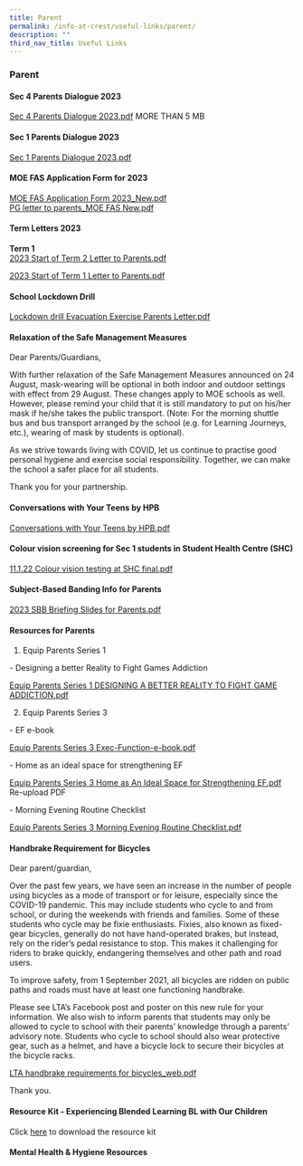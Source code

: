 ```yaml
---
title: Parent
permalink: /info-at-crest/useful-links/parent/
description: ""
third_nav_title: Useful Links
---
```

### Parent

#### Sec 4 Parents Dialogue 2023

[Sec 4 Parents Dialogue 2023.pdf](https://www.crestsec.edu.sg/qql/slot/u1374/2023/i_am_parent/Sec%204%20Parents%20Dialogue%202023.pdf)  MORE THAN 5 MB


#### Sec 1 Parents Dialogue 2023

[Sec 1 Parents Dialogue 2023.pdf](https://www.crestsec.edu.sg/qql/slot/u1374/CSS%202022/Info%20@%20Crest/Useful%20Links/Parent/Sec%201%20Parents%20Dialogue%202023.pdf)

#### MOE FAS Application Form for 2023

[MOE FAS Application Form 2023\_New.pdf](https://www.crestsec.edu.sg/qql/slot/u1374/CSS%202022/Info%20@%20Crest/Useful%20Links/Parent/MOE%20FAS%20Application%20Form%202023_New.pdf)  
[PG letter to parents\_MOE FAS New.pdf](https://www.crestsec.edu.sg/qql/slot/u1374/CSS%202022/Info%20@%20Crest/Useful%20Links/Parent/PG%20letter%20to%20parents_MOE%20FAS%20New.pdf)  

#### Term Letters 2023

**Term 1**  
[2023 Start of Term 2 Letter to Parents.pdf](https://www.crestsec.edu.sg/qql/slot/u1374/2023/i_am_parent/2023%20Start%20of%20Term%202%20Letter%20to%20Parents.pdf)

[2023 Start of Term 1 Letter to Parents.pdf](https://www.crestsec.edu.sg/qql/slot/u1374/CSS%202022/Info%20@%20Crest/Useful%20Links/Parent/2023%20Start%20of%20Term%201%20Letter%20to%20Parents.pdf)

#### School Lockdown Drill

[Lockdown drill Evacuation Exercise Parents Letter.pdf](https://www.crestsec.edu.sg/qql/slot/u1374/CSS%202022/Info%20@%20Crest/Useful%20Links/Parent/Lockdown%20drill%20%20Evacuation%20Exercise%20Parents%20Letter.pdf)

#### Relaxation of the Safe Management Measures

Dear Parents/Guardians,

  

With further relaxation of the Safe Management Measures announced on 24 August, mask-wearing will be optional in both indoor and outdoor settings with effect from 29 August. These changes apply to MOE schools as well. However, please remind your child that it is still mandatory to put on his/her mask if he/she takes the public transport. (Note: For the morning shuttle bus and bus transport arranged by the school (e.g. for Learning Journeys, etc.), wearing of mask by students is optional).

  

As we strive towards living with COVID, let us continue to practise good personal hygiene and exercise social responsibility. Together, we can make the school a safer place for all students.

  

Thank you for your partnership.

#### Conversations with Your Teens by HPB

[Conversations with Your Teens by HPB.pdf](https://www.crestsec.edu.sg/qql/slot/u1374/CSS%202022/Info%20@%20Crest/Useful%20Links/Parent/Conversations%20with%20Your%20Teens%20by%20HPB.pdf)

#### Colour vision screening for Sec 1 students in Student Health Centre (SHC)

[11.1.22 Colour vision testing at SHC final.pdf](https://www.crestsec.edu.sg/qql/slot/u1374/CSS%202022/Info%20@%20Crest/Useful%20Links/Parent/11.1.22%20%20Colour%20vision%20testing%20at%20SHC%20final.pdf)

#### Subject-Based Banding Info for Parents

[2023 SBB Briefing Slides for Parents.pdf](https://www.crestsec.edu.sg/qql/slot/u1374/CSS%202022/Info%20@%20Crest/Useful%20Links/Parent/2023%20SBB%20Briefing%20Slides%20for%20Parents.pdf)

#### Resources for Parents

1.  Equip Parents Series 1

\- Designing a better Reality to Fight Games Addiction

[Equip Parents Series 1 DESIGNING A BETTER REALITY TO FIGHT GAME ADDICTION.pdf](https://www.crestsec.edu.sg/qql/slot/u1374/CSS%202022/Info%20@%20Crest/Useful%20Links/Parent/Equip%20Parents%20Series%201%20DESIGNING%20A%20BETTER%20REALITY%20TO%20FIGHT%20GAME%20ADDICTION.pdf)  

  

2.  Equip Parents Series 3

\- EF e-book

[Equip Parents Series 3 Exec-Function-e-book.pdf](https://www.crestsec.edu.sg/qql/slot/u1374/CSS%202022/Info%20@%20Crest/Useful%20Links/Parent/Equip%20Parents%20Series%203%20Exec-Function-e-book.pdf)  

\- Home as an ideal space for strengthening EF  

[Equip Parents Series 3 Home as An Ideal Space for Strengthening EF.pdf](https://www.crestsec.edu.sg/qql/slot/u1374/CSS%202022/Info%20@%20Crest/Useful%20Links/Parent/Equip%20Parents%20Series%203%20Home%20as%20An%20Ideal%20Space%20for%20Strengthening%20EF.pdf)  Re-upload PDF

\- Morning Evening Routine Checklist  

[Equip Parents Series 3 Morning Evening Routine Checklist.pdf](https://www.crestsec.edu.sg/qql/slot/u1374/CSS%202022/Info%20@%20Crest/Useful%20Links/Parent/Equip%20Parents%20Series%203%20Morning%20Evening%20Routine%20Checklist.pdf)  

#### Handbrake Requirement for Bicycles

Dear parent/guardian,

  

Over the past few years, we have seen an increase in the number of people using bicycles as a mode of transport or for leisure, especially since the COVID-19 pandemic. This may include students who cycle to and from school, or during the weekends with friends and families. Some of these students who cycle may be fixie enthusiasts. Fixies, also known as fixed-gear bicycles, generally do not have hand-operated brakes, but instead, rely on the rider’s pedal resistance to stop. This makes it challenging for riders to brake quickly, endangering themselves and other path and road users.

  

To improve safety, from 1 September 2021, all bicycles are ridden on public paths and roads must have at least one functioning handbrake.

  

Please see LTA’s Facebook post and poster on this new rule for your information. We also wish to inform parents that students may only be allowed to cycle to school with their parents’ knowledge through a parents’ advisory note. Students who cycle to school should also wear protective gear, such as a helmet, and have a bicycle lock to secure their bicycles at the bicycle racks.

  

[LTA handbrake requirements for bicycles\_web.pdf](https://www.crestsec.edu.sg/qql/slot/u1374/CSS%202022/Info%20@%20Crest/Useful%20Links/Parent/LTA%20handbrake%20requirements%20for%20bicycles_web.pdf)  

  

Thank you.

#### Resource Kit - Experiencing Blended Learning BL with Our Children

Click [here](https://www.crestsec.edu.sg/qql/slot/u1374/CSS%202022/Info%20@%20Crest/Useful%20Links/Parent/Resource%20Kit%20-%20Experiencing%20Blended%20Learning%20BL%20with%20Our%20Children.pdf) to download the resource kit

#### Mental Health & Hygiene Resources
